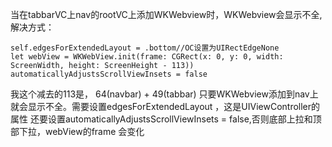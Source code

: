 当在tabbarVC上nav的rootVC上添加WKWebview时，WKWebview会显示不全,解决方式：
```
self.edgesForExtendedLayout = .bottom//OC设置为UIRectEdgeNone
let webView = WKWebView.init(frame: CGRect(x: 0, y: 0, width: ScreenWidth, height: ScreenHeight - 113))
automaticallyAdjustsScrollViewInsets = false
```
我这个减去的113是， 64(navbar) + 49(tabbar) 
只要WKWebview添加到nav上就会显示不全。需要设置edgesForExtendedLayout ，这是UIViewController的属性
还要设置automaticallyAdjustsScrollViewInsets = false,否则底部上拉和顶部下拉，webView的frame 会变化